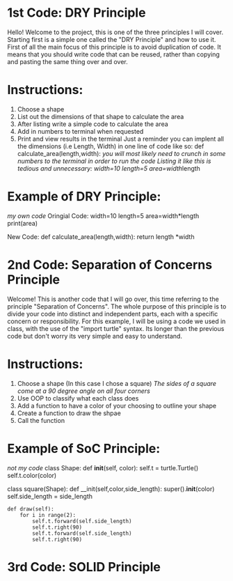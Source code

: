 # 1st Code: DRY Principle
Hello! Welcome to the project, this is one of the three principles I will cover. Starting first is a simple one called the "DRY Principle" and how to use it. First of all the main focus of this principle is to avoid duplication of code. It means that you should write code that can be reused, rather than copying and pasting the same thing over and over. 
# Instructions:
1. Choose a shape
2. List out the dimensions of that shape to calculate the area
3. After listing write a simple code to calculate the area
4. Add in numbers to terminal when requested
5. Print and view results in the terminal
Just a reminder you can implent all the dimensions (i.e Length, Width) in one line of code like so:
def calculate_area(length,width):
*you will most likely need to crunch in some numbers to the terminal in order to run the code
Listing it like this is tedious and unnecessary:
width=10
length=5
area=width*length

# Example of DRY Principle:
*my own code*
Oringial Code:
width=10
length=5
area=width*length
print(area)

New Code:
def calculate_area(length,width):
    return length *width

# 2nd Code: Separation of Concerns Principle
Welcome! This is another code that I will go over, this time referring to the principle "Separation of Concerns". The whole purpose of this principle is to divide your code into distinct and independent parts, each with a specific concern or responsibility. For this example, I will be using a code we used in class, with the use of the "import turtle" syntax. Its longer than the previous code but don't worry its very simple and easy to understand. 
# Instructions: 
1. Choose a shape (In this case I chose a square) *The sides of a square come at a 90 degree angle on all four corners*
2. Use OOP to classify what each class does
3. Add a function to have a color of your choosing to outline your shape
4. Create a function to draw the shpae 
5. Call the function
# Example of SoC Principle: 
*not my code* 
class Shape:
    def __init__(self, color):
        self.t = turtle.Turtle()
        self.t.color(color)

class square(Shape):
    def __init(self,color,side_length):
        super().__init__(color)
        self.side_length = side_length

    def draw(self):
        for i in range(2):
            self.t.forward(self.side_length)
            self.t.right(90)
            self.t.forward(self.side_length)
            self.t.right(90)

# 3rd Code: SOLID Principle 
